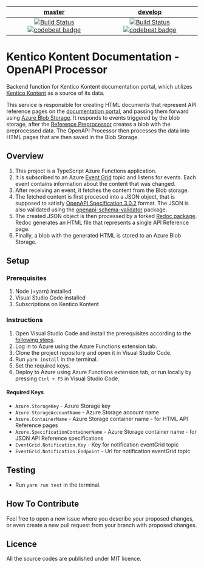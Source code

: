 | [master](https://github.com/KenticoDocs/cloud-docs-open-api-processor/tree/master) | [develop](https://github.com/KenticoDocs/cloud-docs-open-api-processor/tree/develop) |
|:---:|:---:|
| [![Build Status](https://travis-ci.com/KenticoDocs/cloud-docs-open-api-processor.svg?branch=master)](https://travis-ci.com/KenticoDocs/cloud-docs-open-api-processor/branches) [![codebeat badge](https://codebeat.co/badges/61fcce53-5a36-4770-8b4f-b0a6ccbfd059)](https://codebeat.co/projects/github-com-kenticodocs-cloud-docs-open-api-processor-master) | [![Build Status](https://travis-ci.com/KenticoDocs/cloud-docs-open-api-processor.svg?branch=develop)](https://travis-ci.com/KenticoDocs/cloud-docs-open-api-processor/branches) [![codebeat badge](https://codebeat.co/badges/81dfc1ab-c324-4478-9908-f4d0eacca3ce)](https://codebeat.co/projects/github-com-kenticodocs-cloud-docs-open-api-processor-develop) |

# Kentico Kontent Documentation - OpenAPI Processor

Backend function for Kentico Kontent documentation portal, which utilizes [Kentico Kontent](https://kontent.ai/) as a source of its data.

This service is responsible for creating HTML documents that represent API reference pages on the [documentation portal](https://docs.kontent.ai/), and passing them forward using [Azure Blob Storage](https://azure.microsoft.com/en-us/services/storage/blobs/).
It responds to events triggered by the blob storage, after the [Reference Preprocessor](https://github.com/KenticoDocs/cloud-docs-reference-preprocessor) creates a blob with the preprocessed data. The OpenAPI Processor then processes the data into HTML pages that are then saved in the Blob Storage.

## Overview
1. This project is a TypeScript Azure Functions application.
2. It is subscribed to an Azure [Event Grid](https://azure.microsoft.com/en-us/services/event-grid/) topic and listens for events. Each event contains information about the content that was changed.
3. After receiving an event, it fetches the content from the Blob storage.
4. The fetched content is first procesed into a JSON object, that is supposed to satisfy [OpenAPI Specification 3.0.2](https://github.com/OAI/OpenAPI-Specification) format. The JSON is also validated using the [openapi-schema-validator](https://www.npmjs.com/package/openapi-schema-validator) package.
5. The created JSON object is then processed by a forked [Redoc package](https://www.npmjs.com/package/kentico-cloud-docs-redoc). Redoc generates an HTML file that represents a single API Reference page.
6. Finally, a blob with the generated HTML is stored to an Azure Blob Storage.

## Setup

### Prerequisites
1. Node (+yarn) installed
2. Visual Studio Code installed
3. Subscriptions on Kentico Kontent

### Instructions
1. Open Visual Studio Code and install the prerequisites according to the [following steps](https://code.visualstudio.com/tutorials/functions-extension/getting-started).
2. Log in to Azure using the Azure Functions extension tab.
3. Clone the project repository and open it in Visual Studio Code.
4. Run `yarn install` in the terminal.
5. Set the required keys.
6. Deploy to Azure using Azure Functions extension tab, or run locally by pressing `Ctrl + F5` in Visual Studio Code.

#### Required Keys
* `Azure.StorageKey` - Azure Storage key
* `Azure.StorageAccountName` - Azure Storage account name
* `Azure.ContainerName` - Azure Storage container name - for HTML API Reference pages
* `Azure.SpecificationContainerName` - Azure Storage container name - for JSON API Reference specifications
* `EventGrid.Notification.Key` - Key for notification eventGrid topic
* `EventGrid.Notification.Endpoint` - Url for notification eventGrid topic

## Testing
* Run `yarn run test` in the terminal.

## How To Contribute
Feel free to open a new issue where you describe your proposed changes, or even create a new pull request from your branch with proposed changes.

## Licence
All the source codes are published under MIT licence.
